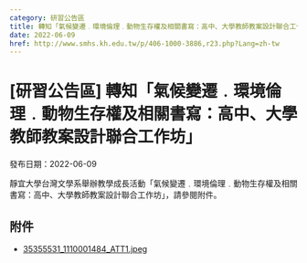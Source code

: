 ```yaml
---
category: 研習公告區
title: 轉知「氣候變遷﹒環境倫理﹒動物生存權及相關書寫：高中、大學教師教案設計聯合工作坊」
date: 2022-06-09
href: http://www.smhs.kh.edu.tw/p/406-1000-3886,r23.php?Lang=zh-tw
---
```


# [研習公告區] 轉知「氣候變遷﹒環境倫理﹒動物生存權及相關書寫：高中、大學教師教案設計聯合工作坊」

發布日期：2022-06-09

靜宜大學台灣文學系舉辦教學成長活動「氣候變遷﹒環境倫理﹒動物生存權及相關書寫：高中、大學教師教案設計聯合工作坊」，請參閱附件。

## 附件

- [35355531_1110001484_ATT1.jpeg](https://www.smhs.kh.edu.tw/var/file/0/1000/attach/6/pta_3667_4796767_53587.jpeg)
